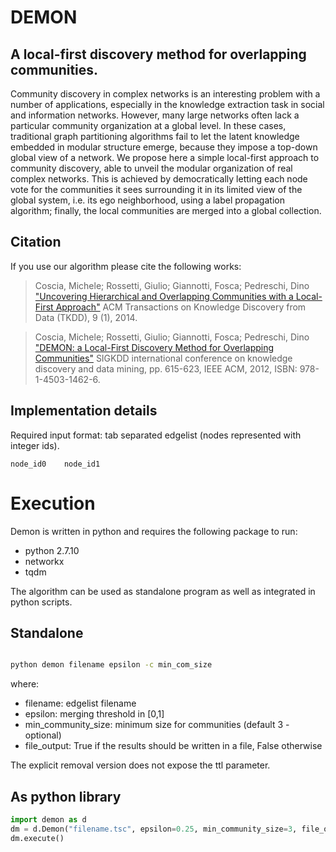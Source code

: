 # DEMON
## A local-first discovery method for overlapping communities.

Community discovery in complex networks is an interesting problem with a number of applications, especially in the knowledge extraction task in social and information networks. However, many large networks often lack a particular community organization at a global level. In these cases, traditional graph partitioning algorithms fail to let the latent knowledge embedded in modular structure emerge, because they impose a top-down global view of a network. We propose here a simple local-first approach to community discovery, able to unveil the modular organization of real complex networks. This is achieved by democratically letting each node vote for the communities it sees surrounding it in its limited view of the global system, i.e. its ego neighborhood, using a label propagation algorithm; finally, the local communities are merged into a global collection. 

## Citation
If you use our algorithm please cite the following works:

>Coscia, Michele; Rossetti, Giulio; Giannotti, Fosca; Pedreschi, Dino
> ["Uncovering Hierarchical and Overlapping Communities with a Local-First Approach"](http://dl.acm.org/citation.cfm?id=2629511)
>ACM Transactions on Knowledge Discovery from Data (TKDD), 9 (1), 2014. 

>Coscia, Michele; Rossetti, Giulio; Giannotti, Fosca; Pedreschi, Dino
> ["DEMON: a Local-First Discovery Method for Overlapping Communities"](http://dl.acm.org/citation.cfm?id=2339630)
>SIGKDD international conference on knowledge discovery and data mining, pp. 615-623, IEEE ACM, 2012, ISBN: 978-1-4503-1462-6.

## Implementation details

Required input format: tab separated edgelist (nodes represented with integer ids).

```
node_id0    node_id1
```

# Execution
Demon is written in python and requires the following package to run:
- python 2.7.10
- networkx
- tqdm

The algorithm can be used as standalone program as well as integrated in python scripts.

## Standalone

```bash

python demon filename epsilon -c min_com_size
```

where:
* filename: edgelist filename
* epsilon: merging threshold in [0,1]
* min_community_size: minimum size for communities (default 3 - optional)
* file_output: True if the results should be written in a file, False otherwise

The explicit removal version does not expose the ttl parameter.

## As python library
```python
import demon as d
dm = d.Demon("filename.tsc", epsilon=0.25, min_community_size=3, file_output=True)
dm.execute()
```
